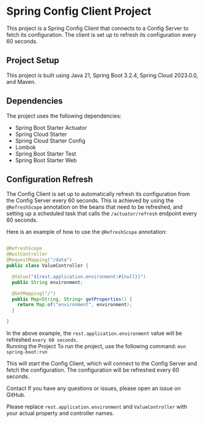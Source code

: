 # Spring Config Client Project

This project is a Spring Config Client that connects to a Config Server to fetch its configuration.
The client is set up to refresh its configuration every 60 seconds.

## Project Setup

This project is built using Java 21, Spring Boot 3.2.4, Spring Cloud 2023.0.0, and Maven.

## Dependencies

The project uses the following dependencies:

- Spring Boot Starter Actuator
- Spring Cloud Starter
- Spring Cloud Starter Config
- Lombok
- Spring Boot Starter Test
- Spring Boot Starter Web

## Configuration Refresh

The Config Client is set up to automatically refresh its configuration from the Config Server every
60 seconds. This is achieved by using the `@RefreshScope` annotation on the beans that need to be
refreshed, and setting up a scheduled task that calls the `/actuator/refresh` endpoint every 60
seconds.

Here is an example of how to use the `@RefreshScope` annotation:

```java

@RefreshScope
@RestController
@RequestMapping("/data")
public class ValueController {

  @Value("${rest.application.environment:#{null}}")
  public String environment;

  @GetMapping("/")
  public Map<String, String> getProperties() {
    return Map.of("environment", environment);
  }

}
```

In the above example, the `rest.application.environment` value will be
refreshed `every 60 seconds`.  
Running the Project
To run the project, use the following command:
`mvn spring-boot:run`

This will start the Config Client, which will connect to the Config Server and fetch the
configuration. The configuration will be refreshed every 60 seconds.

Contact
If you have any questions or issues, please open an issue on GitHub.

Please replace `rest.application.environment` and `ValueController` with your actual property and
controller names.